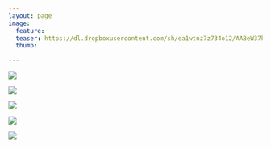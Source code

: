 ```yaml
---
layout: page
image:
  feature:
  teaser: https://dl.dropboxusercontent.com/sh/ea1wtnz7z734o12/AABeW37knVM-U67ZXBDlMfDHa/luontokuvat/kev%C3%A4t/4/DS52481-245px.jpg
  thumb:

---
```


[![](https://dl.dropboxusercontent.com/sh/ea1wtnz7z734o12/AAAsCnoARv1BtWf0jbQXm-SRa/luontokuvat/kev%C3%A4t/4/DS52467-800px.jpg)](https://dl.dropboxusercontent.com/sh/ea1wtnz7z734o12/AADttLrzVUIwpMbOuvDXKrZ2a/luontokuvat/kev%C3%A4t/4/DS52467.jpg)

[![](https://dl.dropboxusercontent.com/sh/ea1wtnz7z734o12/AABjXdNJdylorZZ12uAzC0m2a/luontokuvat/kev%C3%A4t/4/DS52476-800px.jpg)](https://dl.dropboxusercontent.com/sh/ea1wtnz7z734o12/AABymY4lvOPfq5pmB6tWm1yEa/luontokuvat/kev%C3%A4t/4/DS52476.jpg)

[![](https://dl.dropboxusercontent.com/sh/ea1wtnz7z734o12/AAChcN1eFR2VRmF_L7UQo3aUa/luontokuvat/kev%C3%A4t/4/DS52481-800px.jpg)](https://dl.dropboxusercontent.com/sh/ea1wtnz7z734o12/AACSF5uWH0sMb1uVdvWWvZm1a/luontokuvat/kev%C3%A4t/4/DS52481.jpg)

[![](https://dl.dropboxusercontent.com/sh/ea1wtnz7z734o12/AACPDVKpVVAPIfomw9vg3CLEa/luontokuvat/kev%C3%A4t/4/DS52482-800px.jpg)](https://dl.dropboxusercontent.com/sh/ea1wtnz7z734o12/AAAzPo3cr5QLMw5hCQt9aYQ-a/luontokuvat/kev%C3%A4t/4/DS52482.jpg)

[![](https://dl.dropboxusercontent.com/sh/ea1wtnz7z734o12/AADzuhB7q6ouUG62dLWKwcRGa/luontokuvat/kev%C3%A4t/4/DS52474-800px.jpg)](https://dl.dropboxusercontent.com/sh/ea1wtnz7z734o12/AABZgEx9o6VT6-r2XPUXGWMYa/luontokuvat/kev%C3%A4t/4/DS52474.jpg)
